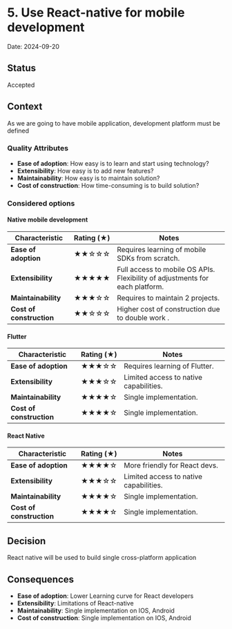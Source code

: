 # 5. Use React-native for mobile development

Date: 2024-09-20

## Status

Accepted

## Context

As we are going to have mobile application, development platform must be defined

### Quality Attributes

- **Ease of adoption**: How easy is to learn and start using technology?
- **Extensibility**: How easy is to add new features?
- **Maintainability**: How easy is to maintain solution?
- **Cost of construction**: How time-consuming is to build solution?

### Considered options

#### Native mobile development

| Characteristic           | Rating (★) | Notes                                                                        |
|--------------------------|------------|------------------------------------------------------------------------------|
| **Ease of adoption**     | ★★☆☆☆      | Requires learning of mobile SDKs from scratch.                               |
| **Extensibility**        | ★★★★★      | Full access to mobile OS APIs. Flexibility of adjustments for each platform. |
| **Maintainability**      | ★★★☆☆      | Requires to maintain 2 projects.                                             |
| **Cost of construction** | ★★☆☆☆      | Higher cost of construction due to double work .                             |

#### Flutter

| Characteristic           | Rating (★) | Notes                                  |
|--------------------------|------------|----------------------------------------|
| **Ease of adoption**     | ★★★☆☆      | Requires learning of Flutter.          |
| **Extensibility**        | ★★★☆☆      | Limited access to native capabilities. |
| **Maintainability**      | ★★★★☆      | Single implementation.                 |
| **Cost of construction** | ★★★★☆      | Single implementation.                 |

#### React Native

| Characteristic           | Rating (★) | Notes                                  |
|--------------------------|------------|----------------------------------------|
| **Ease of adoption**     | ★★★★☆      | More friendly for React devs.          |
| **Extensibility**        | ★★★☆☆      | Limited access to native capabilities. |
| **Maintainability**      | ★★★★☆      | Single implementation.                 |
| **Cost of construction** | ★★★★☆      | Single implementation.                 |


## Decision

React native will be used to build single cross-platform application

## Consequences

- **Ease of adoption**: Lower Learning curve for React developers
- **Extensibility**: Limitations of React-native
- **Maintainability**: Single implementation on IOS, Android
- **Cost of construction**: Single implementation on IOS, Android
